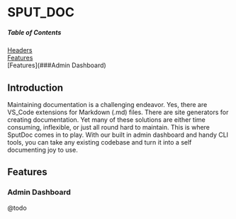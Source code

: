 # SPUT_DOC

##### Table of Contents

[Headers](##Introduction)  
[Features](##Features)  
[Features](###Admin Dashboard)

## Introduction

Maintaining documentation is a challenging endeavor. Yes, there are VS_Code extensions for Markdown (.md) files. There are site generators for creating documentation. Yet many of these solutions are either time consuming, inflexible, or just all round hard to maintain. This is where SputDoc comes in to play. With our built in admin dashboard and handy CLI tools, you can take any existing codebase and turn it into a self documenting joy to use.

## Features

### Admin Dashboard

@todo

